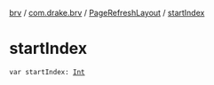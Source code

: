 [brv](../../index.md) / [com.drake.brv](../index.md) / [PageRefreshLayout](index.md) / [startIndex](./start-index.md)

# startIndex

`var startIndex: `[`Int`](https://kotlinlang.org/api/latest/jvm/stdlib/kotlin/-int/index.html)